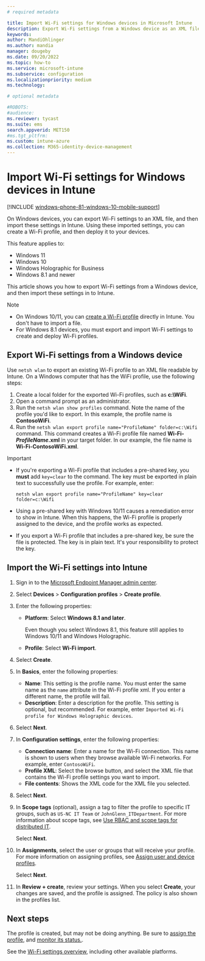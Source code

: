 ```yaml
---
# required metadata

title: Import Wi-Fi settings for Windows devices in Microsoft Intune
description: Export Wi-Fi settings from a Windows device as an XML file using the network shell (netsh wlan) command. Then, import this file in Intune to create a Wi-Fi profile for devices running Windows 10/11 and Windows Holographic for Business.
keywords:
author: MandiOhlinger
ms.author: mandia
manager: dougeby
ms.date: 09/20/2022
ms.topic: how-to
ms.service: microsoft-intune
ms.subservice: configuration
ms.localizationpriority: medium
ms.technology:

# optional metadata

#ROBOTS:
#audience:
ms.reviewer: tycast
ms.suite: ems
search.appverid: MET150
#ms.tgt_pltfrm:
ms.custom: intune-azure
ms.collection: M365-identity-device-management
---
```


# Import Wi-Fi settings for Windows devices in Intune

[!INCLUDE [windows-phone-81-windows-10-mobile-support](../includes/windows-phone-81-windows-10-mobile-support.md)]

On Windows devices, you can export Wi-Fi settings to an XML file, and then import these settings in Intune. Using these imported settings, you can create a Wi-Fi profile, and then deploy it to your devices.

This feature applies to:

- Windows 11
- Windows 10
- Windows Holographic for Business
- Windows 8.1 and newer

This article shows you how to export Wi-Fi settings from a Windows device, and then import these settings in to Intune.

> [!NOTE]
>
> - On Windows 10/11, you can [create a Wi-Fi profile](wi-fi-settings-windows.md) directly in Intune. You don't have to import a file.
> - For Windows 8.1 devices, you must export and import Wi-Fi settings to create and deploy Wi-Fi profiles.

## Export Wi-Fi settings from a Windows device

Use `netsh wlan` to export an existing Wi-Fi profile to an XML file readable by Intune. On a Windows computer that has the WiFi profile, use the following steps:

1. Create a local folder for the exported Wi-Fi profiles, such as **c:\WiFi**.
2. Open a command prompt as an administrator.
3. Run the `netsh wlan show profiles` command. Note the name of the profile you'd like to export. In this example, the profile name is **ContosoWiFi**.
4. Run the `netsh wlan export profile name="ProfileName" folder=c:\Wifi` command. This command creates a Wi-Fi profile file named **Wi-Fi-*ProfileName*.xml** in your target folder. In our example, the file name is **Wi-Fi-ContosoWiFi.xml**.

> [!IMPORTANT]
>
> - If you're exporting a Wi-Fi profile that includes a pre-shared key, you **must** add `key=clear` to the command. The key must be exported in plain text to successfully use the profile. For example, enter:
>
>   `netsh wlan export profile name="ProfileName" key=clear folder=c:\Wifi`
>
> - Using a pre-shared key with Windows 10/11 causes a remediation error to show in Intune. When this happens, the Wi-Fi profile is properly assigned to the device, and the profile works as expected.
> - If you export a Wi-Fi profile that includes a pre-shared key, be sure the file is protected. The key is in plain text. It's your responsibility to protect the key.

## Import the Wi-Fi settings into Intune

1. Sign in to the [Microsoft Endpoint Manager admin center](https://go.microsoft.com/fwlink/?linkid=2109431).
2. Select **Devices** > **Configuration profiles** > **Create profile**.
3. Enter the following properties:

    - **Platform**: Select **Windows 8.1 and later**.

      Even though you select Windows 8.1, this feature still applies to Windows 10/11 and Windows Holographic.

    - **Profile**: Select **Wi-Fi import**.

4. Select **Create**.
5. In **Basics**, enter the following properties:

    - **Name**: This setting is the profile name. You must enter the same name as the `name` attribute in the Wi-Fi profile xml. If you enter a different name, the profile will fail.
    - **Description**: Enter a description for the profile. This setting is optional, but recommended. For example, enter `Imported Wi-Fi profile for Windows Holographic devices`.

6. Select **Next**.
7. In **Configuration settings**, enter the following properties:

    - **Connection name**: Enter a name for the Wi-Fi connection. This name is shown to users when they browse available Wi-Fi networks. For example, enter `ContosoWiFi`.
    - **Profile XML**: Select the browse button, and select the XML file that contains the Wi-Fi profile settings you want to import.
    - **File contents**: Shows the XML code for the XML file you selected.

8. Select **Next**.
9. In **Scope tags** (optional), assign a tag to filter the profile to specific IT groups, such as `US-NC IT Team` or `JohnGlenn_ITDepartment`. For more information about scope tags, see [Use RBAC and scope tags for distributed IT](../fundamentals/scope-tags.md).

    Select **Next**.

10. In **Assignments**, select the user or groups that will receive your profile. For more information on assigning profiles, see [Assign user and device profiles](device-profile-assign.md).

    Select **Next**.

11. In **Review + create**, review your settings. When you select **Create**, your changes are saved, and the profile is assigned. The policy is also shown in the profiles list.

## Next steps

The profile is created, but may not be doing anything. Be sure to [assign the profile](device-profile-assign.md), and [monitor its status.](device-profile-monitor.md).

See the [Wi-Fi settings overview](wi-fi-settings-configure.md), including other available platforms.
